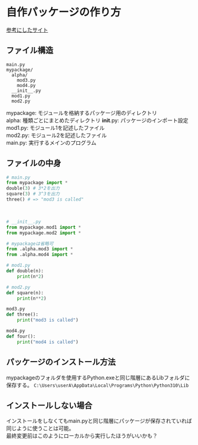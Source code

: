 # 自作パッケージの作り方

[参考にしたサイト](https://dev.classmethod.jp/articles/python-create-package/)

## ファイル構造
```
main.py
mypackage/ 
  alpha/
    mod3.py
    mod4.py
  __init__.py
  mod1.py
  mod2.py
```
mypackage: モジュールを格納するパッケージ用のディレクトリ  
  alpha: 種類ごとにまとめたディレクトリ
  __init__.py: パッケージのインポート設定  
  mod1.py: モジュール1を記述したファイル  
  mod2.py: モジュール2を記述したファイル  
main.py: 実行するメインのプログラム  


## ファイルの中身
```py
# main.py
from mypackage import *
double(3) # 3*2を出力
square(3) # 3^3を出力
three() # => "mod3 is called"
```

<br>

```py
# __init__.py
from mypackage.mod1 import *
from mypackage.mod2 import *

# mypackageは省略可
from .alpha.mod3 import *
from .alpha.mod4 import * 
```

```py
# mod1.py
def double(n):
    print(n*2)
```

```py
# mod2.py
def square(n):
    print(n**2)
```

```py
mod3.py
def three():
    print("mod3 is called")
```

```py
mod4.py
def four():
    print("mod4 is called")
```

## パッケージのインストール方法
mypackageのフォルダを使用するPython.exeと同じ階層にあるLibフォルダに保存する。
`C:\Users\userA\AppData\Local\Programs\Python\Python310\Lib`

## インストールしない場合
インストールをしなくてもmain.pyと同じ階層にパッケージが保存されていれば同じように使うことは可能。  
最終変更前はこのようにローカルから実行したほうがいいかも？
